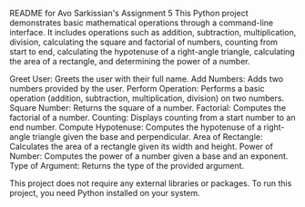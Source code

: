 README for Avo Sarkissian's Assignment 5
This Python project demonstrates basic mathematical operations through a command-line interface. It includes operations such as addition, subtraction, multiplication, division, calculating the square and factorial of numbers, counting from start to end, calculating the hypotenuse of a right-angle triangle, calculating the area of a rectangle, and determining the power of a number.



Greet User: Greets the user with their full name.
Add Numbers: Adds two numbers provided by the user.
Perform Operation: Performs a basic operation (addition, subtraction, multiplication, division) on two numbers.
Square Number: Returns the square of a number.
Factorial: Computes the factorial of a number.
Counting: Displays counting from a start number to an end number.
Compute Hypotenuse: Computes the hypotenuse of a right-angle triangle given the base and perpendicular.
Area of Rectangle: Calculates the area of a rectangle given its width and height.
Power of Number: Computes the power of a number given a base and an exponent.
Type of Argument: Returns the type of the provided argument.



This project does not require any external libraries or packages. To run this project, you need Python installed on your system.

